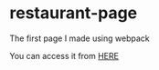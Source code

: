 # restaurant-page
The first page I made using webpack
<p>You can access it from <a href="https://abdulrhmanhs.github.io/restaurant-page/">HERE</a></p>
